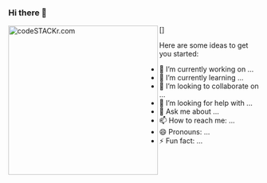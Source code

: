 ### Hi there 👋

[<img align="left" alt="codeSTACKr.com" width="300px" src="https://user-images.githubusercontent.com/71411560/107282095-d3538880-6a5a-11eb-8a57-aafea541a58d.png" />]

Here are some ideas to get you started:

- 🔭 I’m currently working on ...
- 🌱 I’m currently learning ...
- 👯 I’m looking to collaborate on ...
- 🤔 I’m looking for help with ...
- 💬 Ask me about ...
- 📫 How to reach me: ...
- 😄 Pronouns: ...
- ⚡ Fun fact: ...

